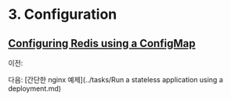# 3. Configuration

## [Configuring Redis using a ConfigMap](https://kubernetes.io/docs/tutorials/configuration/configure-redis-using-configmap/)



이전:

다음: [간단한 nginx 예제](../tasks/Run a stateless application using a deployment.md)